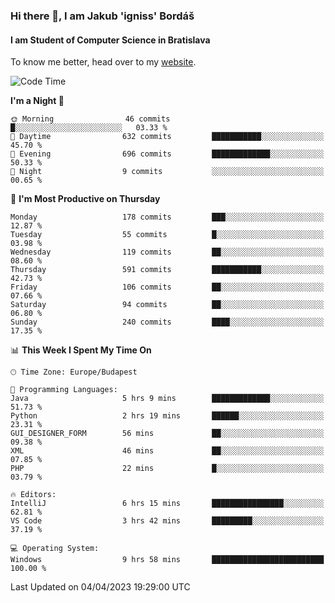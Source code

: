 ### Hi there 👋, I am Jakub 'igniss' Bordáš

#### I am Student of Computer Science in Bratislava
To know me better, head over to my [website](https://bordas.sk).


<!--START_SECTION:waka-->
![Code Time](http://img.shields.io/badge/Code%20Time-1%2C100%20hrs%2059%20mins-blue)

**I'm a Night 🦉** 

```text
🌞 Morning                46 commits          █░░░░░░░░░░░░░░░░░░░░░░░░   03.33 % 
🌆 Daytime                632 commits         ███████████░░░░░░░░░░░░░░   45.70 % 
🌃 Evening                696 commits         █████████████░░░░░░░░░░░░   50.33 % 
🌙 Night                  9 commits           ░░░░░░░░░░░░░░░░░░░░░░░░░   00.65 % 
```
📅 **I'm Most Productive on Thursday** 

```text
Monday                   178 commits         ███░░░░░░░░░░░░░░░░░░░░░░   12.87 % 
Tuesday                  55 commits          █░░░░░░░░░░░░░░░░░░░░░░░░   03.98 % 
Wednesday                119 commits         ██░░░░░░░░░░░░░░░░░░░░░░░   08.60 % 
Thursday                 591 commits         ███████████░░░░░░░░░░░░░░   42.73 % 
Friday                   106 commits         ██░░░░░░░░░░░░░░░░░░░░░░░   07.66 % 
Saturday                 94 commits          ██░░░░░░░░░░░░░░░░░░░░░░░   06.80 % 
Sunday                   240 commits         ████░░░░░░░░░░░░░░░░░░░░░   17.35 % 
```


📊 **This Week I Spent My Time On** 

```text
🕑︎ Time Zone: Europe/Budapest

💬 Programming Languages: 
Java                     5 hrs 9 mins        █████████████░░░░░░░░░░░░   51.73 % 
Python                   2 hrs 19 mins       ██████░░░░░░░░░░░░░░░░░░░   23.31 % 
GUI_DESIGNER_FORM        56 mins             ██░░░░░░░░░░░░░░░░░░░░░░░   09.38 % 
XML                      46 mins             ██░░░░░░░░░░░░░░░░░░░░░░░   07.85 % 
PHP                      22 mins             █░░░░░░░░░░░░░░░░░░░░░░░░   03.79 % 

🔥 Editors: 
IntelliJ                 6 hrs 15 mins       ████████████████░░░░░░░░░   62.81 % 
VS Code                  3 hrs 42 mins       █████████░░░░░░░░░░░░░░░░   37.19 % 

💻 Operating System: 
Windows                  9 hrs 58 mins       █████████████████████████   100.00 % 
```


 Last Updated on 04/04/2023 19:29:00 UTC
<!--END_SECTION:waka-->
